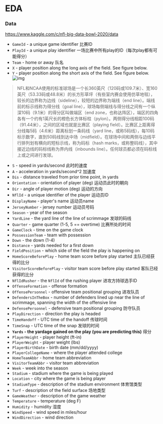 # EDA

### Data

https://www.kaggle.com/c/nfl-big-data-bowl-2020/data

- `GameId` - a unique game identifier 比赛ID
- `PlayId` - a unique play identifier 一场比赛中所有play的ID（每次play都有可能得分）
- `Team` - home or away 队名
- `X` - player position along the long axis of the field. See figure below.
- `Y` - player position along the short axis of the field. See figure below.
 ![img](https://www.googleapis.com/download/storage/v1/b/kaggle-user-content/o/inbox%2F3258%2F7542d363a19fa3eea77708e6b90bc420%2FFig1.png?generation=1570562067917019&alt=media)
> NFL和NCAA使用的标准球场是一个长360英尺（120码或109.7米）、宽160英尺（53.33码或48.8米）的长方形草坪（有些室内赛会使用仿草地毯），较长的边界称为边线（sideline），较短的边界称为端线（end line）。端线前的标示线称为得分线（goal line），球场每侧端线与得分线之间有一个纵深10码（9.1米）的得分区叫做端区（end zone，也称达阵区），端区的四角各有一个约有1英尺长的橙色长方体标柱（pylon）。两侧得分线相距100码（91.44米），之间的区域也就是比赛区（playing field）。比赛区上距离得分线每5码（4.6米）距离标划一条码线（yard line，或称5码线），每10码标示数字，直到50码线到达中场（midfield）。在球场中间和两侧与边线平行排列划有横向的短标示线，称为码标（hash marks，或称整码线），其中接近边线的码标线称为界内线（inbounds line）。任何球员都必须在码标线上或之间进行发球。
- `S` - speed in yards/second 此时的速度
- `A` - acceleration in yards/second^2 加速度
- `Dis` - distance traveled from prior time point, in yards
- `Orientation` - orientation of player (deg) 运动员此时的朝向
- `Dir` - angle of player motion (deg) 运动的方向
- `NflId` - a unique identifier of the player 运动员ID
- `DisplayName` - player's name 运动员name
- `JerseyNumber` - jersey number 运动员号码
- `Season` - year of the season
- `YardLine` - the yard line of the line of scrimmage 发球的码线
- `Quarter` - game quarter (1-5, 5 == overtime) 比赛所处的时间
- `GameClock` - time on the game clock 
- `PossessionTeam` - team with possession
- `Down` - the down (1-4)
- `Distance` - yards needed for a first down
- `FieldPosition` - which side of the field the play is happening on
- `HomeScoreBeforePlay` - home team score before play started 主队已经获得的比分
- `VisitorScoreBeforePlay` - visitor team score before play started 客队已经获得的比分
- `NflIdRusher` - the `NflId` of the rushing player 进攻方持球选手ID
- `OffenseFormation` - offense formation
- `OffensePersonnel` - offensive team positional grouping 进攻队员
- `DefendersInTheBox` - number of defenders lined up near the line of scrimmage, spanning the width of the offensive line
- `DefensePersonnel` - defensive team positional grouping 防守队员
- `PlayDirection` - direction the play is headed
- `TimeHandoff` - UTC time of the  handoff 传球时间
- `TimeSnap` - UTC time of the snap 发球的时间
- **`Yards` - the yardage gained on the play (you are predicting this)** 得分
- `PlayerHeight` - player height (ft-in)
- `PlayerWeight` - player weight (lbs)
- `PlayerBirthDate` - birth date (mm/dd/yyyy)
- `PlayerCollegeName` - where the player attended college
- `HomeTeamAbbr` - home team abbreviation
- `VisitorTeamAbbr` - visitor team abbreviation
- `Week` - week into the season
- `Stadium` - stadium where the game is being played
- `Location` - city where the game is being player
- `StadiumType` - description of the stadium environment 体育馆类型
- `Turf` - description of the field surface 场地类型
- `GameWeather` - description of the game weather
- `Temperature` - temperature (deg F)
- `Humidity` - humidity 湿度
- `WindSpeed` - wind speed in miles/hour
- `WindDirection` - wind direction